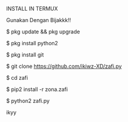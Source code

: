 INSTALL IN TERMUX

Gunakan Dengan Bijakkk!!

$ pkg update && pkg upgrade 

$ pkg install python2 

$ pkg install git 

$ git clone https://github.com/ikiwz-XD/zafi.py

$ cd zafi 

$ pip2 install -r zona.zafi 

$ python2 zafi.py 


ikyy

